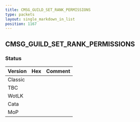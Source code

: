 ```yaml
---
title: CMSG_GUILD_SET_RANK_PERMISSIONS
type: packets
layout: single_markdown_in_list
position: 1167
---
```


## CMSG_GUILD_SET_RANK_PERMISSIONS

### Status

Version    | Hex        | Comment
---------- | ---------- | ---------- 
Classic    |            |
TBC        |            |
WotLK      |            |
Cata       |            |
MoP        |            |